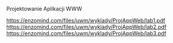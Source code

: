 Projektowanie Aplikacji WWW

https://enzomind.com/files/uwm/wyklady/ProjAppWeb/lab1.pdf<br/>
https://enzomind.com/files/uwm/wyklady/ProjAppWeb/lab2.pdf<br/>
https://enzomind.com/files/uwm/wyklady/ProjAppWeb/lab3.pdf
